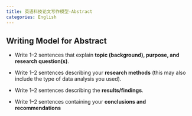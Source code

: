 ```yaml
---
title: 英语科技论文写作模型-Abstract
categories: English
---
```




## Writing Model for Abstract

* Write 1–2 sentences that explain **topic (background), purpose, and research question(s)**.

* Write 1–2 sentences describing your **research methods** (this may also include the type of data analysis you used).

* Write 1–2 sentences describing the **results/findings**.

* Write 1–2 sentences containing your **conclusions and recommendations**

  